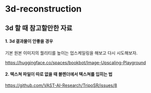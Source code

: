# 3d-reconstruction

## 3d 할 때 참고할만한 자료

#### 1. 3d 결과물이 안좋을 경우

   기본 원본 이미지의 퀄리티를 높이는 업스케일링을 해보고 다시 시도해보자.
   
   https://huggingface.co/spaces/bookbot/Image-Upscaling-Playground

#### 2. 텍스쳐 파일이 따로 없을 때 블렌더에서 텍스쳐를 입히는 법

   https://github.com/VAST-AI-Research/TripoSR/issues/8
